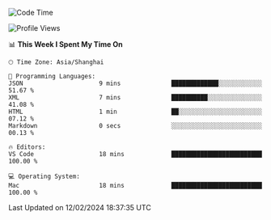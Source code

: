 <!--START_SECTION:waka-->
![Code Time](http://img.shields.io/badge/Code%20Time-347%20hrs%2044%20mins-blue)

![Profile Views](http://img.shields.io/badge/Profile%20Views-8-blue)

📊 **This Week I Spent My Time On** 

```text
🕑︎ Time Zone: Asia/Shanghai

💬 Programming Languages: 
JSON                     9 mins              █████████████░░░░░░░░░░░░   51.67 % 
XML                      7 mins              ██████████░░░░░░░░░░░░░░░   41.08 % 
HTML                     1 min               ██░░░░░░░░░░░░░░░░░░░░░░░   07.12 % 
Markdown                 0 secs              ░░░░░░░░░░░░░░░░░░░░░░░░░   00.13 % 

🔥 Editors: 
VS Code                  18 mins             █████████████████████████   100.00 % 

💻 Operating System: 
Mac                      18 mins             █████████████████████████   100.00 % 
```


 Last Updated on 12/02/2024 18:37:35 UTC
<!--END_SECTION:waka-->
